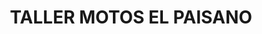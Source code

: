 ---
title: "TALLER MOTOS EL PAISANO"
url: /santander-de-quilichao/taller-motos-el-paisano/
shop: Autowerkstatt
---
